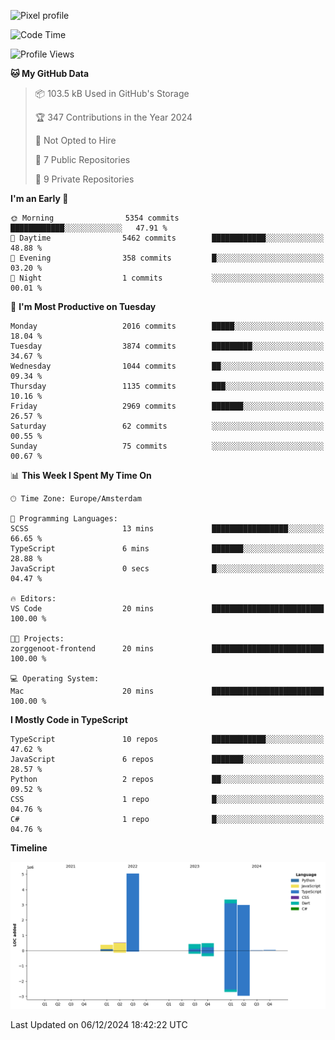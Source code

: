 ![Pixel profile](https://pixel-profile.vercel.app/api/github-stats?username=Atchferox&screen_effect=true&theme=rainbow
)


<!--START_SECTION:waka-->
![Code Time](http://img.shields.io/badge/Code%20Time-420%20hrs%2019%20mins-blue)

![Profile Views](http://img.shields.io/badge/Profile%20Views-0-blue)

**🐱 My GitHub Data** 

> 📦 103.5 kB Used in GitHub's Storage 
 > 
> 🏆 347 Contributions in the Year 2024
 > 
> 🚫 Not Opted to Hire
 > 
> 📜 7 Public Repositories 
 > 
> 🔑 9 Private Repositories 
 > 
**I'm an Early 🐤** 

```text
🌞 Morning                5354 commits        ████████████░░░░░░░░░░░░░   47.91 % 
🌆 Daytime                5462 commits        ████████████░░░░░░░░░░░░░   48.88 % 
🌃 Evening                358 commits         █░░░░░░░░░░░░░░░░░░░░░░░░   03.20 % 
🌙 Night                  1 commits           ░░░░░░░░░░░░░░░░░░░░░░░░░   00.01 % 
```
📅 **I'm Most Productive on Tuesday** 

```text
Monday                   2016 commits        █████░░░░░░░░░░░░░░░░░░░░   18.04 % 
Tuesday                  3874 commits        █████████░░░░░░░░░░░░░░░░   34.67 % 
Wednesday                1044 commits        ██░░░░░░░░░░░░░░░░░░░░░░░   09.34 % 
Thursday                 1135 commits        ███░░░░░░░░░░░░░░░░░░░░░░   10.16 % 
Friday                   2969 commits        ███████░░░░░░░░░░░░░░░░░░   26.57 % 
Saturday                 62 commits          ░░░░░░░░░░░░░░░░░░░░░░░░░   00.55 % 
Sunday                   75 commits          ░░░░░░░░░░░░░░░░░░░░░░░░░   00.67 % 
```


📊 **This Week I Spent My Time On** 

```text
🕑︎ Time Zone: Europe/Amsterdam

💬 Programming Languages: 
SCSS                     13 mins             █████████████████░░░░░░░░   66.65 % 
TypeScript               6 mins              ███████░░░░░░░░░░░░░░░░░░   28.88 % 
JavaScript               0 secs              █░░░░░░░░░░░░░░░░░░░░░░░░   04.47 % 

🔥 Editors: 
VS Code                  20 mins             █████████████████████████   100.00 % 

🐱‍💻 Projects: 
zorggenoot-frontend      20 mins             █████████████████████████   100.00 % 

💻 Operating System: 
Mac                      20 mins             █████████████████████████   100.00 % 
```

**I Mostly Code in TypeScript** 

```text
TypeScript               10 repos            ████████████░░░░░░░░░░░░░   47.62 % 
JavaScript               6 repos             ███████░░░░░░░░░░░░░░░░░░   28.57 % 
Python                   2 repos             ██░░░░░░░░░░░░░░░░░░░░░░░   09.52 % 
CSS                      1 repo              █░░░░░░░░░░░░░░░░░░░░░░░░   04.76 % 
C#                       1 repo              █░░░░░░░░░░░░░░░░░░░░░░░░   04.76 % 
```



**Timeline**

![Lines of Code chart](https://raw.githubusercontent.com/Atchferox/Atchferox/main/assets/bar_graph.png)


 Last Updated on 06/12/2024 18:42:22 UTC
<!--END_SECTION:waka-->
